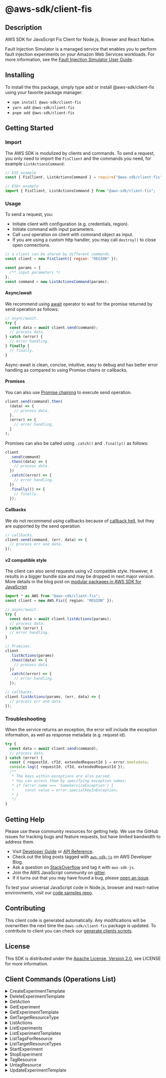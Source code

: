<!-- generated file, do not edit directly -->

# @aws-sdk/client-fis

## Description

AWS SDK for JavaScript Fis Client for Node.js, Browser and React Native.

<p>Fault Injection Simulator is a managed service that enables you to perform fault injection
experiments on your Amazon Web Services workloads. For more information, see the <a href="https://docs.aws.amazon.com/fis/latest/userguide/">Fault Injection Simulator User Guide</a>.</p>

## Installing

To install the this package, simply type add or install @aws-sdk/client-fis
using your favorite package manager:

- `npm install @aws-sdk/client-fis`
- `yarn add @aws-sdk/client-fis`
- `pnpm add @aws-sdk/client-fis`

## Getting Started

### Import

The AWS SDK is modulized by clients and commands.
To send a request, you only need to import the `FisClient` and
the commands you need, for example `ListActionsCommand`:

```js
// ES5 example
const { FisClient, ListActionsCommand } = require("@aws-sdk/client-fis");
```

```ts
// ES6+ example
import { FisClient, ListActionsCommand } from "@aws-sdk/client-fis";
```

### Usage

To send a request, you:

- Initiate client with configuration (e.g. credentials, region).
- Initiate command with input parameters.
- Call `send` operation on client with command object as input.
- If you are using a custom http handler, you may call `destroy()` to close open connections.

```js
// a client can be shared by different commands.
const client = new FisClient({ region: "REGION" });

const params = {
  /** input parameters */
};
const command = new ListActionsCommand(params);
```

#### Async/await

We recommend using [await](https://developer.mozilla.org/en-US/docs/Web/JavaScript/Reference/Operators/await)
operator to wait for the promise returned by send operation as follows:

```js
// async/await.
try {
  const data = await client.send(command);
  // process data.
} catch (error) {
  // error handling.
} finally {
  // finally.
}
```

Async-await is clean, concise, intuitive, easy to debug and has better error handling
as compared to using Promise chains or callbacks.

#### Promises

You can also use [Promise chaining](https://developer.mozilla.org/en-US/docs/Web/JavaScript/Guide/Using_promises#chaining)
to execute send operation.

```js
client.send(command).then(
  (data) => {
    // process data.
  },
  (error) => {
    // error handling.
  }
);
```

Promises can also be called using `.catch()` and `.finally()` as follows:

```js
client
  .send(command)
  .then((data) => {
    // process data.
  })
  .catch((error) => {
    // error handling.
  })
  .finally(() => {
    // finally.
  });
```

#### Callbacks

We do not recommend using callbacks because of [callback hell](http://callbackhell.com/),
but they are supported by the send operation.

```js
// callbacks.
client.send(command, (err, data) => {
  // process err and data.
});
```

#### v2 compatible style

The client can also send requests using v2 compatible style.
However, it results in a bigger bundle size and may be dropped in next major version. More details in the blog post
on [modular packages in AWS SDK for JavaScript](https://aws.amazon.com/blogs/developer/modular-packages-in-aws-sdk-for-javascript/)

```ts
import * as AWS from "@aws-sdk/client-fis";
const client = new AWS.Fis({ region: "REGION" });

// async/await.
try {
  const data = await client.listActions(params);
  // process data.
} catch (error) {
  // error handling.
}

// Promises.
client
  .listActions(params)
  .then((data) => {
    // process data.
  })
  .catch((error) => {
    // error handling.
  });

// callbacks.
client.listActions(params, (err, data) => {
  // process err and data.
});
```

### Troubleshooting

When the service returns an exception, the error will include the exception information,
as well as response metadata (e.g. request id).

```js
try {
  const data = await client.send(command);
  // process data.
} catch (error) {
  const { requestId, cfId, extendedRequestId } = error.$metadata;
  console.log({ requestId, cfId, extendedRequestId });
  /**
   * The keys within exceptions are also parsed.
   * You can access them by specifying exception names:
   * if (error.name === 'SomeServiceException') {
   *     const value = error.specialKeyInException;
   * }
   */
}
```

## Getting Help

Please use these community resources for getting help.
We use the GitHub issues for tracking bugs and feature requests, but have limited bandwidth to address them.

- Visit [Developer Guide](https://docs.aws.amazon.com/sdk-for-javascript/v3/developer-guide/welcome.html)
  or [API Reference](https://docs.aws.amazon.com/AWSJavaScriptSDK/v3/latest/index.html).
- Check out the blog posts tagged with [`aws-sdk-js`](https://aws.amazon.com/blogs/developer/tag/aws-sdk-js/)
  on AWS Developer Blog.
- Ask a question on [StackOverflow](https://stackoverflow.com/questions/tagged/aws-sdk-js) and tag it with `aws-sdk-js`.
- Join the AWS JavaScript community on [gitter](https://gitter.im/aws/aws-sdk-js-v3).
- If it turns out that you may have found a bug, please [open an issue](https://github.com/aws/aws-sdk-js-v3/issues/new/choose).

To test your universal JavaScript code in Node.js, browser and react-native environments,
visit our [code samples repo](https://github.com/aws-samples/aws-sdk-js-tests).

## Contributing

This client code is generated automatically. Any modifications will be overwritten the next time the `@aws-sdk/client-fis` package is updated.
To contribute to client you can check our [generate clients scripts](https://github.com/aws/aws-sdk-js-v3/tree/main/scripts/generate-clients).

## License

This SDK is distributed under the
[Apache License, Version 2.0](http://www.apache.org/licenses/LICENSE-2.0),
see LICENSE for more information.

## Client Commands (Operations List)

<details>
<summary>
CreateExperimentTemplate
</summary>

[Command API Reference](https://docs.aws.amazon.com/AWSJavaScriptSDK/v3/latest/client/fis/command/CreateExperimentTemplateCommand/) / [Input](https://docs.aws.amazon.com/AWSJavaScriptSDK/v3/latest/Package/-aws-sdk-client-fis/Interface/CreateExperimentTemplateCommandInput/) / [Output](https://docs.aws.amazon.com/AWSJavaScriptSDK/v3/latest/Package/-aws-sdk-client-fis/Interface/CreateExperimentTemplateCommandOutput/)

</details>
<details>
<summary>
DeleteExperimentTemplate
</summary>

[Command API Reference](https://docs.aws.amazon.com/AWSJavaScriptSDK/v3/latest/client/fis/command/DeleteExperimentTemplateCommand/) / [Input](https://docs.aws.amazon.com/AWSJavaScriptSDK/v3/latest/Package/-aws-sdk-client-fis/Interface/DeleteExperimentTemplateCommandInput/) / [Output](https://docs.aws.amazon.com/AWSJavaScriptSDK/v3/latest/Package/-aws-sdk-client-fis/Interface/DeleteExperimentTemplateCommandOutput/)

</details>
<details>
<summary>
GetAction
</summary>

[Command API Reference](https://docs.aws.amazon.com/AWSJavaScriptSDK/v3/latest/client/fis/command/GetActionCommand/) / [Input](https://docs.aws.amazon.com/AWSJavaScriptSDK/v3/latest/Package/-aws-sdk-client-fis/Interface/GetActionCommandInput/) / [Output](https://docs.aws.amazon.com/AWSJavaScriptSDK/v3/latest/Package/-aws-sdk-client-fis/Interface/GetActionCommandOutput/)

</details>
<details>
<summary>
GetExperiment
</summary>

[Command API Reference](https://docs.aws.amazon.com/AWSJavaScriptSDK/v3/latest/client/fis/command/GetExperimentCommand/) / [Input](https://docs.aws.amazon.com/AWSJavaScriptSDK/v3/latest/Package/-aws-sdk-client-fis/Interface/GetExperimentCommandInput/) / [Output](https://docs.aws.amazon.com/AWSJavaScriptSDK/v3/latest/Package/-aws-sdk-client-fis/Interface/GetExperimentCommandOutput/)

</details>
<details>
<summary>
GetExperimentTemplate
</summary>

[Command API Reference](https://docs.aws.amazon.com/AWSJavaScriptSDK/v3/latest/client/fis/command/GetExperimentTemplateCommand/) / [Input](https://docs.aws.amazon.com/AWSJavaScriptSDK/v3/latest/Package/-aws-sdk-client-fis/Interface/GetExperimentTemplateCommandInput/) / [Output](https://docs.aws.amazon.com/AWSJavaScriptSDK/v3/latest/Package/-aws-sdk-client-fis/Interface/GetExperimentTemplateCommandOutput/)

</details>
<details>
<summary>
GetTargetResourceType
</summary>

[Command API Reference](https://docs.aws.amazon.com/AWSJavaScriptSDK/v3/latest/client/fis/command/GetTargetResourceTypeCommand/) / [Input](https://docs.aws.amazon.com/AWSJavaScriptSDK/v3/latest/Package/-aws-sdk-client-fis/Interface/GetTargetResourceTypeCommandInput/) / [Output](https://docs.aws.amazon.com/AWSJavaScriptSDK/v3/latest/Package/-aws-sdk-client-fis/Interface/GetTargetResourceTypeCommandOutput/)

</details>
<details>
<summary>
ListActions
</summary>

[Command API Reference](https://docs.aws.amazon.com/AWSJavaScriptSDK/v3/latest/client/fis/command/ListActionsCommand/) / [Input](https://docs.aws.amazon.com/AWSJavaScriptSDK/v3/latest/Package/-aws-sdk-client-fis/Interface/ListActionsCommandInput/) / [Output](https://docs.aws.amazon.com/AWSJavaScriptSDK/v3/latest/Package/-aws-sdk-client-fis/Interface/ListActionsCommandOutput/)

</details>
<details>
<summary>
ListExperiments
</summary>

[Command API Reference](https://docs.aws.amazon.com/AWSJavaScriptSDK/v3/latest/client/fis/command/ListExperimentsCommand/) / [Input](https://docs.aws.amazon.com/AWSJavaScriptSDK/v3/latest/Package/-aws-sdk-client-fis/Interface/ListExperimentsCommandInput/) / [Output](https://docs.aws.amazon.com/AWSJavaScriptSDK/v3/latest/Package/-aws-sdk-client-fis/Interface/ListExperimentsCommandOutput/)

</details>
<details>
<summary>
ListExperimentTemplates
</summary>

[Command API Reference](https://docs.aws.amazon.com/AWSJavaScriptSDK/v3/latest/client/fis/command/ListExperimentTemplatesCommand/) / [Input](https://docs.aws.amazon.com/AWSJavaScriptSDK/v3/latest/Package/-aws-sdk-client-fis/Interface/ListExperimentTemplatesCommandInput/) / [Output](https://docs.aws.amazon.com/AWSJavaScriptSDK/v3/latest/Package/-aws-sdk-client-fis/Interface/ListExperimentTemplatesCommandOutput/)

</details>
<details>
<summary>
ListTagsForResource
</summary>

[Command API Reference](https://docs.aws.amazon.com/AWSJavaScriptSDK/v3/latest/client/fis/command/ListTagsForResourceCommand/) / [Input](https://docs.aws.amazon.com/AWSJavaScriptSDK/v3/latest/Package/-aws-sdk-client-fis/Interface/ListTagsForResourceCommandInput/) / [Output](https://docs.aws.amazon.com/AWSJavaScriptSDK/v3/latest/Package/-aws-sdk-client-fis/Interface/ListTagsForResourceCommandOutput/)

</details>
<details>
<summary>
ListTargetResourceTypes
</summary>

[Command API Reference](https://docs.aws.amazon.com/AWSJavaScriptSDK/v3/latest/client/fis/command/ListTargetResourceTypesCommand/) / [Input](https://docs.aws.amazon.com/AWSJavaScriptSDK/v3/latest/Package/-aws-sdk-client-fis/Interface/ListTargetResourceTypesCommandInput/) / [Output](https://docs.aws.amazon.com/AWSJavaScriptSDK/v3/latest/Package/-aws-sdk-client-fis/Interface/ListTargetResourceTypesCommandOutput/)

</details>
<details>
<summary>
StartExperiment
</summary>

[Command API Reference](https://docs.aws.amazon.com/AWSJavaScriptSDK/v3/latest/client/fis/command/StartExperimentCommand/) / [Input](https://docs.aws.amazon.com/AWSJavaScriptSDK/v3/latest/Package/-aws-sdk-client-fis/Interface/StartExperimentCommandInput/) / [Output](https://docs.aws.amazon.com/AWSJavaScriptSDK/v3/latest/Package/-aws-sdk-client-fis/Interface/StartExperimentCommandOutput/)

</details>
<details>
<summary>
StopExperiment
</summary>

[Command API Reference](https://docs.aws.amazon.com/AWSJavaScriptSDK/v3/latest/client/fis/command/StopExperimentCommand/) / [Input](https://docs.aws.amazon.com/AWSJavaScriptSDK/v3/latest/Package/-aws-sdk-client-fis/Interface/StopExperimentCommandInput/) / [Output](https://docs.aws.amazon.com/AWSJavaScriptSDK/v3/latest/Package/-aws-sdk-client-fis/Interface/StopExperimentCommandOutput/)

</details>
<details>
<summary>
TagResource
</summary>

[Command API Reference](https://docs.aws.amazon.com/AWSJavaScriptSDK/v3/latest/client/fis/command/TagResourceCommand/) / [Input](https://docs.aws.amazon.com/AWSJavaScriptSDK/v3/latest/Package/-aws-sdk-client-fis/Interface/TagResourceCommandInput/) / [Output](https://docs.aws.amazon.com/AWSJavaScriptSDK/v3/latest/Package/-aws-sdk-client-fis/Interface/TagResourceCommandOutput/)

</details>
<details>
<summary>
UntagResource
</summary>

[Command API Reference](https://docs.aws.amazon.com/AWSJavaScriptSDK/v3/latest/client/fis/command/UntagResourceCommand/) / [Input](https://docs.aws.amazon.com/AWSJavaScriptSDK/v3/latest/Package/-aws-sdk-client-fis/Interface/UntagResourceCommandInput/) / [Output](https://docs.aws.amazon.com/AWSJavaScriptSDK/v3/latest/Package/-aws-sdk-client-fis/Interface/UntagResourceCommandOutput/)

</details>
<details>
<summary>
UpdateExperimentTemplate
</summary>

[Command API Reference](https://docs.aws.amazon.com/AWSJavaScriptSDK/v3/latest/client/fis/command/UpdateExperimentTemplateCommand/) / [Input](https://docs.aws.amazon.com/AWSJavaScriptSDK/v3/latest/Package/-aws-sdk-client-fis/Interface/UpdateExperimentTemplateCommandInput/) / [Output](https://docs.aws.amazon.com/AWSJavaScriptSDK/v3/latest/Package/-aws-sdk-client-fis/Interface/UpdateExperimentTemplateCommandOutput/)

</details>
